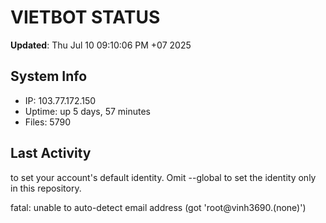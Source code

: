 # VIETBOT STATUS
**Updated**: Thu Jul 10 09:10:06 PM +07 2025

## System Info
- IP: 103.77.172.150
- Uptime: up 5 days, 57 minutes
- Files: 5790

## Last Activity

to set your account's default identity.
Omit --global to set the identity only in this repository.

fatal: unable to auto-detect email address (got 'root@vinh3690.(none)')
